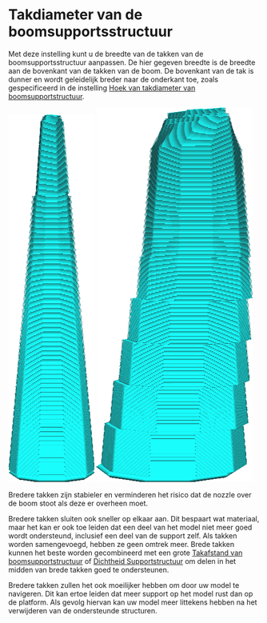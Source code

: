 Takdiameter van de boomsupportsstructuur
====
Met deze instelling kunt u de breedte van de takken van de boomsupportsstructuur aanpassen. De hier gegeven breedte is de breedte aan de bovenkant van de takken van de boom. De bovenkant van de tak is dunner en wordt geleidelijk breder naar de onderkant toe, zoals gespecificeerd in de instelling [Hoek van takdiameter van boomsupportstructuur](support_tree_branch_diameter_angle.md).

<!--screenshot {
"image_path": "support_tree_branch_diameter_1_4mm_5.png",
"modellen": [{"script": "lantaarn.scad"}],
"camera_positie": [0, 70, 13],
"instellingen": {
    "support_enable": waar,
    "support_structure": "boom",
    "support_tree_branch_diameter": 1.4,
    "support_tree_branch_diameter_angle": 5
},
"structuren": ["helpers"],
"kleuren": 16
}-->
<!--screenshot {
"image_path": "support_tree_branch_diameter_5mm.png",
"modellen": [{"script": "lantaarn.scad"}],
"camera_positie": [0, 70, 13],
"instellingen": {
    "support_enable": waar,
    "support_structure": "boom",
    "support_tree_branch_diameter": 5,
    "support_tree_branch_diameter_angle": 5
},
"structuren": ["helpers"],
"kleuren": 16
}-->
![De vorm van een tak met een diameter van 1,4 mm](../../../articles/images/support_tree_branch_diameter_1_4mm_5.png)
![De vorm van een tak met een diameter van 5mm](../../../articles/images/support_tree_branch_diameter_5mm.png)

Bredere takken zijn stabieler en verminderen het risico dat de nozzle over de boom stoot als deze er overheen moet.

Bredere takken sluiten ook sneller op elkaar aan. Dit bespaart wat materiaal, maar het kan er ook toe leiden dat een deel van het model niet meer goed wordt ondersteund, inclusief een deel van de support zelf. Als takken worden samengevoegd, hebben ze geen omtrek meer. Brede takken kunnen het beste worden gecombineerd met een grote [Takafstand van boomsupportstructuur](support_tree_branch_distance.md) of [Dichtheid Supportstructuur](../support/support_infill_rate.md) om delen in het midden van brede takken goed te ondersteunen.

Bredere takken zullen het ook moeilijker hebben om door uw model te navigeren. Dit kan ertoe leiden dat meer support op het model rust dan op de platform. Als gevolg hiervan kan uw model meer littekens hebben na het verwijderen van de ondersteunde structuren.